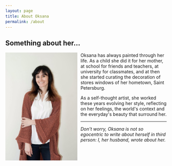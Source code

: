 ```yaml
---
layout: page
title: About Oksana
permalink: /about
---
```


## Something about her...

<img src="/assets/img/oksana-thumb.jpg" width="225" style="float: left; padding-right: 10px" />

Oksana has always painted through her life. As a child she did it for her mother, at school for friends and teachers, at university for classmates, and at then she started curating the decoration of stores windows of her hometown, Saint Petersburg.

As a self-thought artist, she worked these years evolving her style, reflecting on her feelings, the world's context and the everyday's beauty that surround her.

---

_Don't worry, Oksana is not so egocentric to write about herself in third person: I, her husband, wrote about her._
